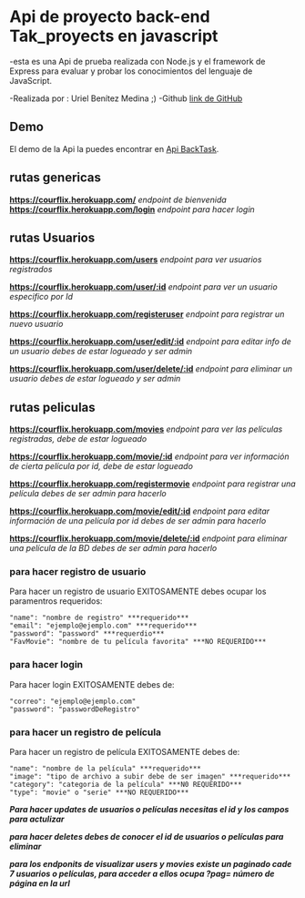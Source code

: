 # Api de proyecto back-end Tak_proyects en javascript

-esta es una Api de prueba realizada con Node.js y el framework de Express para evaluar y probar los conocimientos del lenguaje de JavaScript.

-Realizada por : Uriel Benítez Medina ;)
-Github [link de GitHub](https://github.com/UrielBm)

## Demo

El demo de la Api la puedes encontrar en [Api BackTask](https://courflix.herokuapp.com/).

## rutas genericas

**https://courflix.herokuapp.com/** _endpoint de bienvenida_
**https://courflix.herokuapp.com/login** _endpoint para hacer login_

## rutas Usuarios

**https://courflix.herokuapp.com/users** _endpoint para ver usuarios registrados_

**https://courflix.herokuapp.com/user/:id** _endpoint para ver un usuario especifico por Id_

**https://courflix.herokuapp.com/registeruser** _endpoint para registrar un nuevo usuario_

**https://courflix.herokuapp.com/user/edit/:id** _endpoint para editar info de un usuario debes de estar logueado y ser admin_

**https://courflix.herokuapp.com/user/delete/:id** _endpoint para eliminar un usuario debes de estar logueado y ser admin_

## rutas peliculas

**https://courflix.herokuapp.com/movies** _endpoint para ver las películas registradas, debe de estar logueado_

**https://courflix.herokuapp.com/movie/:id** _endpoint para ver información de cierta película por id, debe de estar logueado_

**https://courflix.herokuapp.com/registermovie** _endpoint para registrar una película debes de ser admin para hacerlo_

**https://courflix.herokuapp.com/movie/edit/:id** _endpoint para editar información de una película por id debes de ser admin para hacerlo_

**https://courflix.herokuapp.com/movie/delete/:id** _endpoint para eliminar una película de la BD debes de ser admin para hacerlo_

### para hacer registro de usuario

Para hacer un registro de usuario EXITOSAMENTE debes ocupar los paramentros requeridos:

```
"name": "nombre de registro" ***requerido***
"email": "ejemplo@ejemplo.com" ***requerido***
"password": "password" ***requerdio***
"FavMovie": "nombre de tu película favorita" ***NO REQUERIDO***
```

### para hacer login

Para hacer login EXITOSAMENTE debes de:

```
"correo": "ejemplo@ejemplo.com"
"password": "passwordDeRegistro"
```

### para hacer un registro de película

Para hacer un registro de película EXITOSAMENTE debes de:

```
"name": "nombre de la película" ***requerido***
"image": "tipo de archivo a subir debe de ser imagen" ***requerido***
"category": "categoria de la película" ***N0 REQUERIDO***
"type": "movie" o "serie" ***NO REQUERIDO***
```

**_Para hacer updates de usuarios o películas necesitas el id y los campos para actulizar_**

**_para hacer deletes debes de conocer el id de usuarios o películas para eliminar_**

**_para los endponits de visualizar users y movies existe un paginado cade 7 usuarios o películas, para acceder a ellos ocupa ?pag= número de página en la url_**
